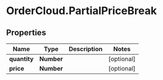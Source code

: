 # OrderCloud.PartialPriceBreak

## Properties
Name | Type | Description | Notes
------------ | ------------- | ------------- | -------------
**quantity** | **Number** |  | [optional] 
**price** | **Number** |  | [optional] 



